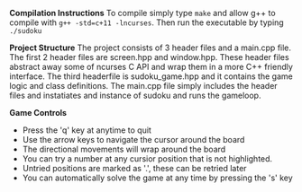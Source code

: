**Compilation Instructions**
To compile simply type `make` and allow g++ to compile with `g++ -std=c+11 -lncurses`.
Then run the executable by typing `./sudoku`

**Project Structure**
The project consists of 3 header files and a main.cpp file.
The first 2 header files are screen.hpp and window.hpp.
These header files abstract away some of ncurses C API and wrap them in a more C++ friendly interface.
The third headerfile is sudoku_game.hpp and it contains the game logic and class definitions.
The main.cpp file simply includes the header files and instatiates and instance of sudoku and runs the gameloop.

**Game Controls**
- Press the 'q' key at anytime to quit
- Use the arrow keys to navigate the cursor around the board
- The directional movements will wrap around the board
- You can try a number at any cursior position that is not highlighted.
- Untried positions are marked as '.', these can be retried later
- You can automatically solve the game at any time by pressing the 's' key
